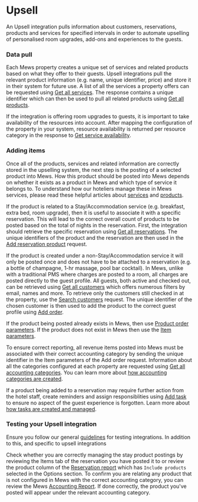 # Upsell

An Upsell integration pulls information about customers, reservations, products and services for specified intervals in order to automate upselling of personalised room upgrades, add-ons and experiences to the guests.

### Data pull

Each Mews property creates a unique set of services and related products based on what they offer to their guests. Upsell integrations pull the relevant product information (e.g. name, unique identifier, price) and store it in their system for future use. A list of all the services a property offers can be requested using [Get all services](../operations/services.md#get-all-services). The response contains a unique identifier which can then be used to pull all related products using [Get all products](../operations/products.md#get-all-products). 

If the integration is offering room upgrades to guests, it is important to take availability of the resources into account. After mapping the configuration of the property in your system, resource availability is returned per resource category in the response to [Get service availability](../operations/services.md#get-service-availability).

### Adding items
Once all of the products, services and related information are correctly stored in the upselling system, the next step is the posting of a selected product into Mews. How this product should be posted into Mews depends on whether it exists as a product in Mews and which type of service it belongs to. To understand how our hoteliers manage these in Mews services, please read these helpful articles about [services](https://help.mews.com/s/article/understanding-services?language=en_US) and [products](https://help.mews.com/s/article/create-or-delete-a-product?language=en_US).

If the product is related to a Stay/Accommodation service (e.g. breakfast, extra bed, room upgrade), then it is useful to associate it with a specific reservation. This will lead to the correct overall count of products to be posted based on the total of nights in the reservation. First, the integration should retrieve the specific reservation using [Get all reservations](../operations/reservations.md#get-all-reservations-ver-2023-06-06). The unique identifiers of the product and the reservation are then used in the [Add reservation product](../operations/reservations.md#add-reservation-product) request. 

If the product is created under a non-Stay/Accommodation service it will only be posted once and does not have to be attached to a reservation (e.g. a bottle of champagne, 1-hr massage, pool bar cocktail). In Mews, unlike with a traditional PMS where charges are posted to a room, all charges are posted directly to the guest profile. All guests, both active and checked out, can be retrieved using [Get all customers](../operations/customers.md#get-all-customers) which offers numerous filters by email, names and more. To retrieve only the customers still checked in at the property, use the [Search customers](../operations/customers.md#search-customers) request.
The unique identifier of the chosen customer is then used to add the product to the correct guest profile using [Add order](../operations/orders.md#add-order).

If the product being posted already exists in Mews, then use [Product order parameters](../operations/orders.md#product-order-parameters). If the product does not exist in Mews then use the [Item parameters](../operations/orders.md#item-parameters).

To ensure correct reporting, all revenue items posted into Mews must be associated with their correct accounting category by sending the unique identifier in the Item parameters of the Add order request. Information about all the categories configured at each property are requested using [Get all accounting categories](../operations/accountingcategories.md#get-all-accounting-categories). You can learn more about [how accounting categories are created](https://help.mews.com/s/article/create-an-accounting-category?language=en_US).

If a product being added to a reservation may require further action from the hotel staff, create reminders and assign responsiblities using [Add task](../operations/tasks.md#add-task) to ensure no aspect of the guest experience is forgotten. Learn more about [how tasks are created and managed](https://help.mews.com/s/article/create-and-manage-tasks?language=en_US).

### Testing your Upsell integration

Ensure you follow our general [guidelines](../guidelines) for testing integrations. In addition to this, and specific to upsell integrations

Check whether you are correctly managing the stay product postings by reviewing the Items tab of the reservation you have posted it to or review the product column of the [Reservation report](https://help.mews.com/s/article/reservation-report?language=en_US) which has `Include products` selected in the Options section. To confirm you are relating any product that is not configured in Mews with the correct accounting category, you can review the Mews [Accounting Report](https://help.mews.com/s/article/accounting-report?language=en_US). If done correctly, the product you've posted will appear under the relevant accounting category.  
